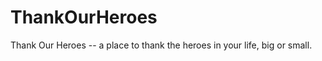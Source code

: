 ThankOurHeroes
==============

Thank Our Heroes -- a place to thank the heroes in your life, big or small.
